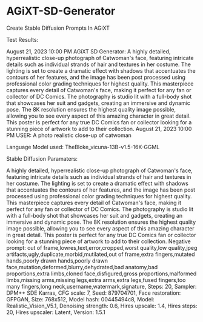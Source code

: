 # AGiXT-SD-Generator
Create Stable Diffusion Prompts In AGiXT

Test Results:

August 21, 2023 10:00 PM
AGiXT SD Generator:
A highly detailed, hyperrealistic close-up photograph of Catwoman's face, featuring intricate details such as individual strands of hair and textures in her costume. The lighting is set to create a dramatic effect with shadows that accentuates the contours of her features, and the image has been post processed using professional color grading techniques for highest quality. This masterpiece captures every detail of Catwoman's face, making it perfect for any fan or collector of DC Comics. The photography is studio lit with a full-body shot that showcases her suit and gadgets, creating an immersive and dynamic pose. The 8K resolution ensures the highest quality image possible, allowing you to see every aspect of this amazing character in great detail. This poster is perfect for any true DC Comics fan or collector looking for a stunning piece of artwork to add to their collection.
August 21, 2023 10:00 PM
USER:
A photo realistic close-up of catwoman

Language Model used: TheBloke_vicuna-13B-v1.5-16K-GGML

Stable Diffusion Paramaters:

A highly detailed, hyperrealistic close-up photograph of Catwoman's face, featuring intricate details such as individual strands of hair and textures in her costume. The lighting is set to create a dramatic effect with shadows that accentuates the contours of her features, and the image has been post processed using professional color grading techniques for highest quality. This masterpiece captures every detail of Catwoman's face, making it perfect for any fan or collector of DC Comics. The photography is studio lit with a full-body shot that showcases her suit and gadgets, creating an immersive and dynamic pose. The 8K resolution ensures the highest quality image possible, allowing you to see every aspect of this amazing character in great detail. This poster is perfect for any true DC Comics fan or collector looking for a stunning piece of artwork to add to their collection.
Negative prompt: out of frame,lowres,text,error,cropped,worst quality,low quality,jpeg artifacts,ugly,duplicate,morbid,mutilated,out of frame,extra fingers,mutated hands,poorly drawn hands,poorly drawn face,mutation,deformed,blurry,dehydrated,bad anatomy,bad proportions,extra limbs,cloned face,disfigured,gross proportions,malformed limbs,missing arms,missing legs,extra arms,extra legs,fused fingers,too many fingers,long neck,username,watermark,signature,
Steps: 20, Sampler: DPM++ SDE Karras, CFG scale: 7, Seed: 879704701, Face restoration: GFPGAN, Size: 768x512, Model hash: 00445494c8, Model: Realistic_Vision_V5.1, Denoising strength: 0.6, Hires upscale: 1.4, Hires steps: 20, Hires upscaler: Latent, Version: 1.5.1
